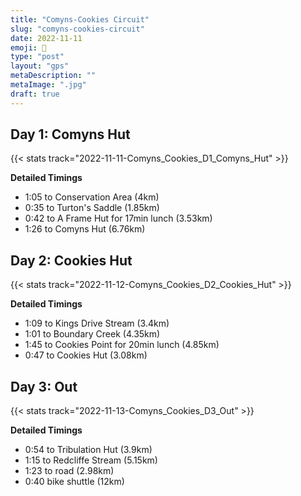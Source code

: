 ```yaml
---
title: "Comyns-Cookies Circuit"
slug: "comyns-cookies-circuit"
date: 2022-11-11
emoji: 🥾
type: "post"
layout: "gps"
metaDescription: ""
metaImage: ".jpg"
draft: true
---
```


## Day 1: Comyns Hut
{{< stats track="2022-11-11-Comyns_Cookies_D1_Comyns_Hut" >}}

__Detailed Timings__

- 1:05 to Conservation Area (4km)
- 0:35 to Turton's Saddle (1.85km)
- 0:42 to A Frame Hut for 17min lunch (3.53km)
- 1:26 to Comyns Hut (6.76km)

## Day 2: Cookies Hut
{{< stats track="2022-11-12-Comyns_Cookies_D2_Cookies_Hut" >}}

__Detailed Timings__

- 1:09 to Kings Drive Stream (3.4km)
- 1:01 to Boundary Creek (4.35km)
- 1:45 to Cookies Point for 20min lunch (4.85km)
- 0:47 to Cookies Hut (3.08km)

## Day 3: Out
{{< stats track="2022-11-13-Comyns_Cookies_D3_Out" >}}

__Detailed Timings__

- 0:54 to Tribulation Hut (3.9km)
- 1:15 to Redcliffe Stream (5.15km)
- 1:23 to road (2.98km)
- 0:40 bike shuttle (12km)
